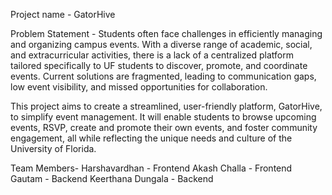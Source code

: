 Project name - GatorHive

Problem Statement -
Students often face challenges in efficiently managing and organizing campus events. With a diverse range of academic, social, and extracurricular activities, there is a lack of a centralized platform tailored specifically to UF students to discover, promote, and coordinate events. Current solutions are fragmented, leading to communication gaps, low event visibility, and missed opportunities for collaboration.

This project aims to create a streamlined, user-friendly platform, GatorHive, to simplify event management. It will enable students to browse upcoming events, RSVP, create and promote their own events, and foster community engagement, all while reflecting the unique needs and culture of the University of Florida.

Team Members-
Harshavardhan - Frontend
Akash Challa - Frontend
Gautam - Backend
Keerthana Dungala - Backend
